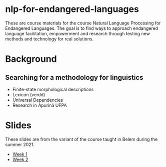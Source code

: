 # nlp-for-endangered-languages

These are course materials for the course Natural Language Processing for Endangered Languages. The goal is to find ways to approach endangered language facilitation, empowerment and research through testing new methods and technology for real solutions.

# Background
## Searching for a methodology for linguistics

* Finite-state morphological descriptions
* Lexicon (verdd)
* Universal Dependencies
* Research in Apurinã UFPA

# Slides

These slides are from the variant of the course taught in Belem during the summer 2021.

- [Week 1](https://github.com/rueter/nlp-for-endangered-languages/raw/main/slides/lecture_01_belem.pdf)
- [Week 2](https://github.com/rueter/nlp-for-endangered-languages/raw/main/slides/lecture_02_belem.pdf)
